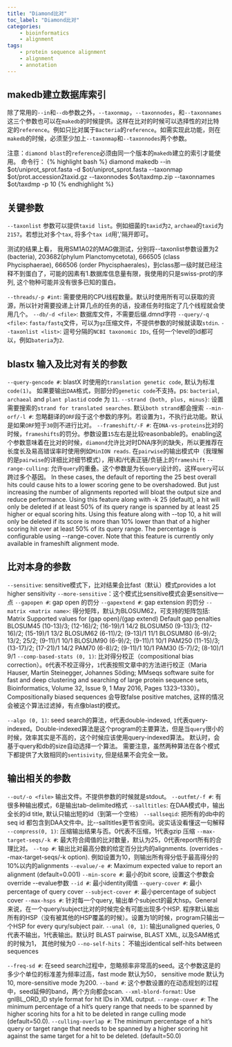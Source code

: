```yaml
---
title: "Diamond比对"
toc_label: "Diamond比对"
categories:
    - bioinformatics
    - alignment
tags:
    - protein sequence alignment
    - alignment
    - annotation
---
```


## makedb建立数据库索引
除了常用的`--in`和`--db`参数之外，`--taxonmap`，`--taxonnodes`，和`--taxonnames`这三个参数也可以在`makedb`的时候提供。这样在比对的时候可以选择性的对比特定的`reference`。例如只比对属于`Bacteria`的`reference`。如需实现此功能，则在`makedb`的时候，必须至少加上`--taxonmap`和`--taxonnodes`两个参数。
<!--more-->

注意：`diamond blast`的`reference`必须由同一个版本的`makedb`建立的索引才能使用。
命令行：
{% highlight bash %}
diamond makedb --in $ot/uniprot_sprot.fasta -d $ot/uniprot_sprot.fasta --taxonmap $ot/prot.accession2taxid.gz --taxonnodes $ot/taxdmp.zip --taxonnames $ot/taxdmp -p 10
{% endhighlight %}

## 关键参数

`--taxonlist` 参数可以提供`taxid list`。例如细菌的`taxid`为`2`, `archaea`的`taxid`为`2157`。若想比对多个`tax`, 将多个`tax id`用','隔开即可。

测试的结果上看，
我用SM1A02的MAG做测试，分别将--taxonlist参数设置为2 (bacteria), 203682(phylum Planctomycetota), 666505 (class Phycisphaerae), 666506 (order Phycisphaerales)，到class那一级时就已经注释不到蛋白了，可能的因素有1.数据库信息量有限，我使用的只是swiss-prot的序列, 这个物种可能并没有很多已知的蛋白。

`--threads/-p #int`:  需要使用的CPU线程数量。默认时使用所有可以获取的资源，所以针对需要投递上计算几点的任务的话，投递任务时指定了几个线程就会使用几个。
`--db/-d <file>`: 数据库文件，不需要后缀.dmnd字符
`--query/-q <file>`: `fasta/fastq`文件，可以为`gz`压缩文件，不提供参数的时候就读取`stdin`.
`--taxonlist <list>`: 逗号分隔的`NCBI taxonomic IDs`, 任何一个level的id都可以，例如`bateria`为`2`.

## blastx 输入及比对有关的参数

`--query-gencode #`: blastX 时使用的`translation genetic code`, 默认为标准`code(1)`。 如果要输出`DAA`格式，则部分的`genetic code`不支持。ps: `bacterial`, `archaeal` and `plant plastid` code 为 `11`.
`--strand {both, plus, minus}`: 设置需要搜索的`strand for translated searches`. 默认`both strand`都会搜索
`--min-orf/-l #`: 忽略翻译的`ORF`段于这个参数的序列。若设置为`1`，不执行此功能。默认是如果`ORF`短于`30`则不进行比对。
`--frameshift/-F #`: 在`DNA-vs-proteins`比对的时候，`frameshifts`的罚分。参数设置`15`左右是比较reasonbable的。enabling这个参数意味着在比对的时候，`diamond`允许比对时DNA序列的缺失，所以更推荐在长度长及易高错误率时使用例如`MinION reads`.
在`pairwise`的输出模式中（我理解的是`pairwise`的详细比对细节模式），用\和/代表正链/负链上的`frameshift`
`--range-culling`: 允许`query`的重叠。这个参数是为长`query`设计的，这样`query`可以跨过多个基因。
 In these cases, the default of reporting the 25 best overall hits could cause hits to a lower scoring gene to be overshadowed. But just increasing the number of alignments reported will bloat the output size and reduce performance.
Using this feature along with -k 25 (default), a hit will only be deleted if at least 50% of its query range is spanned by at least 25 higher or equal scoring hits.
Using this feature along with --top 10, a hit will only be deleted if its score is more than 10% lower than that of a higher scoring hit over at least 50% of its query range.
The percentage is configurable using --range-cover. Note that this feature is currently only available in frameshift alignment mode.

## 比对本身的参数

`--sensitive`: sensitive模式下，比对结果会比fast（默认）模式provides a lot higher sensitivity
`--more-sensitive`：这个模式比sensitive模式会更sensitive一点
`--gapopen #`: gap open 的罚分
`--gapextend #`: gap extension 的罚分
`--matrix <matrix name>`: 得分矩阵，默认为BLOSUM62，可支持的矩阵包括:
Matrix	Supported values for (gap open)/(gap extend)	Default gap penalties
BLOSUM45	(10-13)/3; (12-16)/2; (16-19)/1	14/2
BLOSUM50	(9-13)/3; (12-16)/2; (15-19)/1	13/2
BLOSUM62	(6-11)/2; (9-13)/1	11/1
BLOSUM80	(6-9)/2; 13/2; 25/2; (9-11)/1	10/1
BLOSUM90	(6-9)/2; (9-11)/1	10/1
PAM250	(11-15)/3; (13-17)/2; (17-21)/1	14/2
PAM70	(6-8)/2; (9-11)/1	10/1
PAM30	(5-7)/2; (8-10)/1	9/1
`--comp-based-stats (0, 1)`: 比对得分校正（compositional bias correction）。`0`代表不校正得分，`1`代表按照文章中的方法进行校正（Maria Hauser, Martin Steinegger, Johannes Söding; MMseqs software suite for fast and deep clustering and searching of large protein sequence sets, Bioinformatics, Volume 32, Issue 9, 1 May 2016, Pages 1323–1330）。Compositionally biased sequences 会导致false positive matches, 这样的情况会被这个算法过滤掉，有点像blast的模式。

`--algo (0, 1)`: seed search的算法，`0`代表double-indexed, `1`代表query-indexed。Double-indexed算法是这个program的主要算法，但是当`query`很小的时候，效率其实是不高的，这个时候应该使用query-indexed算法。
默认时，会基于query和db的size自动选择一个算法。
需要注意，虽然两种算法在各个模式下都提供了大致相同的`sentisivity`, 但是结果不会完全一致。

## 输出相关的参数
`--out/-o <file>` 输出文件。不提供参数的时候就是stdout。
`--outfmt/-f #`: 有很多种输出模式，6是输出tab-delimited格式
`--salltitles`: 在DAA模式中，输出全长的id title, 默认只输出短的id（到第一个空格）
`--sallseqid`: 把所有的db中的seq id 都包含到DAA文件中。比--salltitles更节省空间。说实话没看懂这一句解释
`--compress(0, 1)`: 压缩输出结果与否。0代表不压缩，1代表gzip 压缩
`--max-target-seqs/-k #`:  最大符合阈值的比对数量，默认为25，0代表report所有的合理比对。
`--top #`: 输出比对最高分数的给定百分比内的alignments. (overrides --max-target-seqs/-k option). 例如设置为10，则输出所有得分低于最高得分的10%以内的alignments
`--evalue/-e #`: Maximum expected value to report an alignment (default=0.001)
`--min-score #`: 最小的bit score, 设置这个参数会override --evalue参数
`--id #`: 最小identity阈值
`--query-cover #`: 最小percentage of query cover
`--subject-cover #`: 最小percentage of subject cover
`--max-hsps #`: 针对每一个query, 输出单个subject的最大hsp。General 来说，在一个query/subject比对的时候完全有可能出现多个HSP. 程序默认输出所有的HSP（没有被其他的HSP覆盖的时候）。设置为1的时候，program只输出一个HSP for every qury/subject pair.
`--unal (0, 1)`: 输出unaligned queries, 0 代表不输出，1代表输出。默认时 BLAST pairwise, BLAST XML, 以及SAM格式的时候为1， 其他时候为0
`--no-self-hits`： 不输出identical self-hits between sequences

`--freq-sd #`: 在seed search过程中，忽略频率非常高的seed。这个参数这是的多少个单位的标准差为频率过高，fast mode 默认为50， sensitive mode 默认为10, more-sensitive mode 为200.
`--band #`: 这个参数设置的在动态规划的过程中，seed延伸的band，两个方向都会scan.
`--xml-blord-format`: Use gnlBL_ORD_ID style format for hit IDs in XML output.
`--range-cover #`:  The minimum percentage of a hit’s query range that needs to be spanned by higher scoring hits for a hit to be deleted in range culling mode (default=50.0).
`--culling-overlap #`: The minimum percentage of a hit’s query or target range that needs to be spanned by a higher scoring hit against the same target for a hit to be deleted. (default=50.0)


